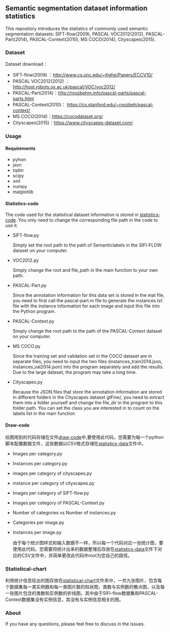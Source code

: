 ## Semantic segmentation dataset information statistics

This repository introduces the statistics of commonly used semantic segmentation datasets: SIFT-flow(2009), PASCAL VOC2012(2012), PASCAL-Part(2014), PASCAL-Context(2010), MS COCO(2014), Cityscapes(2015).

### Dataset

Dataset download：

- SIFT-flow(2009) ：http://www.cs.unc.edu/~jtighe/Papers/ECCV10/
- PASCAL VOC2012(2012) ：http://host.robots.ox.ac.uk/pascal/VOC/voc2012/
- PASCAL-Part(2014)：http://roozbehm.info/pascal-parts/pascal-parts.html
- PASCAL-Context(2010)： https://cs.stanford.edu/~roozbeh/pascal-context/
- MS COCO(2014)：https://cocodataset.org/
- Cityscapes(2015)：https://www.cityscapes-dataset.com/

###  Usage

#### Requirements

- pyhon
- json
- tqdm
- scipy
- xml
- numpy
- matplotlib

#### Statistics-code

The code used for the statistical dataset information is stored in [statistics-code](https://github.com/zhangrui0828/2D-categoriy-instance-statistics/tree/main/statistics-code). You only need to change the corresponding file path in the code to use it.

- SIFT-flow.py

  Simply set the root path to the path of Semanticlabels in the SIFI-FLOW dataset on your computer.
  
- VOC2012.py

  Simply change the root and file_path in the main function to your own path.

- PASCAL-Part.py

  Since the annotation information for this data set is stored in the mat file, you need to first call the pascal-part.m file to generate the instances.txt file with the instance information for each image and input this file into the Python program.

- PASCAL-Context.py

  Simply change the root path to the path of the PASCAL-Context dataset on your computer.
  
- MS COCO.py

  Since the training set  and validation set in the COCO dataset are in separate files, you need to input the two files (instances_train2014.json, instances_val2014.json) into the program separately and add the results. Due to the large dataset, the program may take a long time.

- Cityscapes.py

  Because the JSON files that store the annotation information are stored in different folders in the Cityscapes dataset gtFine/, you need to extract them into a folder yourself and change the file_dir in the program to this folder path. You can set the class you are interested in to count on the labels list in the main function.

#### Draw-code

绘图用到的代码存储在文件[draw-code](https://github.com/zhangrui0828/2D-categoriy-instance-statistics/tree/main/draw-code)中,要使用此代码，您需要为每一个python脚本配置数据文件，这些数据以CSV格式存储在[statistics-data](https://github.com/zhangrui0828/2D-categoriy-instance-statistics/tree/main/statistics-data)文件中。

- Images per category.py

- Instances per category.py

- images per category of cityscapes.py

- instance per category of cityscapes.py

- Images per category of  SIFT-flow.py

- Images per category of PASCAL-Context.py

- Number of categories vs Number of instances.py

- Categories per image.py

- Instances per image.py

  由于每个统计图样式和输入数据不一样，所以每一个代码对应一张统计图，要使用此代码，您需要将统计出来的数据整理后存放在[statistics-data](https://github.com/zhangrui0828/2D-categoriy-instance-statistics/tree/main/statistics-data)文件下对应的CSV文件中，并简单更改此代码中root为您自己的路径。

### Statistical-chart

利用统计信息绘出的图存放在[statistical-chart](https://github.com/zhangrui0828/2D-categoriy-instance-statistics/tree/main/pictures)文件夹中，一共九张图片，包含每个数据集每一类实例数和每一类图片数的柱状图，类数与实例数的散点图，以及每一张图片包含的类数和实例数的折线图。其中由于SIFI-flow数据集和PASCAL-Context数据集没有实例信息，其没有与实例信息相关的图。

### About

If you have any questions, please feel free to discuss in the issues.
